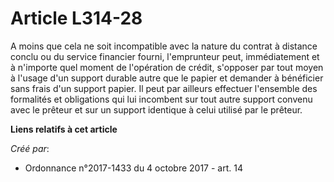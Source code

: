 # Article L314-28

A moins que cela ne soit incompatible avec la nature du contrat à distance conclu ou du service financier fourni,
l'emprunteur peut, immédiatement et à n'importe quel moment de l'opération de crédit, s'opposer par tout moyen à l'usage d'un
support durable autre que le papier et demander à bénéficier sans frais d'un support papier. Il peut par ailleurs effectuer
l'ensemble des formalités et obligations qui lui incombent sur tout autre support convenu avec le prêteur et sur un support
identique à celui utilisé par le prêteur.

**Liens relatifs à cet article**

_Créé par_:

  - Ordonnance n°2017-1433 du 4 octobre 2017 - art. 14
